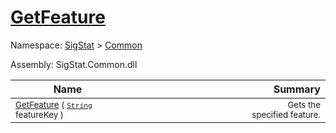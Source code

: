 # [GetFeature](./Signature-100663436.md)

Namespace: [SigStat]() > [Common](./../README.md)

Assembly: SigStat.Common.dll

| Name | Summary  |
| ------| -----------:|
| <sub>[GetFeature](./Signature-100663436.md) ( [`String`](https://docs.microsoft.com/en-us/dotnet/api/System.String) featureKey )</sub> | <img width=225/><sub>Gets the specified feature.</sub>
